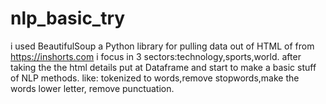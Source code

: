 # nlp_basic_try
i used BeautifulSoup a Python library for pulling data out of HTML of from https://inshorts.com
i focus in 3 sectors:technology,sports,world.
after taking the the html details put at Dataframe and start to make a basic stuff of NLP methods.
like: tokenized to words,remove stopwords,make the words lower letter, remove punctuation.
